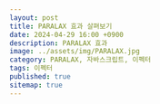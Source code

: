 ```yaml
---
layout: post
title: PARALAX 효과 살펴보기
date: 2024-04-29 16:00 +0900
description: PARALAX 효과
image: ../assets/img/PARALAX.jpg
category: PARALAX, 자바스크립트, 이펙터
tags: 이펙터  
published: true
sitemap: true
---
```

